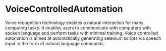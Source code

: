 # VoiceControlledAutomation
Voice recognition technology enables a natural interaction for many computing tasks. It enables users to communicate with computers with spoken language and perform tasks with minimal training. Voice controlled automation is aimed at automatically generating selenium scripts via speech input in the form of natural language commands. 
